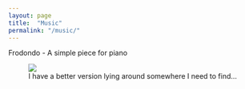 ```yaml
---
layout: page
title:  "Music"
permalink: "/music/"
---
```


Frodondo - A simple piece for piano

<figure>
    <a href="/music/frodondo.pdf">
        <img src="{{ site.baseurl | prepend: site.url }}/images/frodondo-midi.png"/>
    </a>
    <figcaption>I have a better version lying around somewhere I need to find...</figcaption>
</figure>
